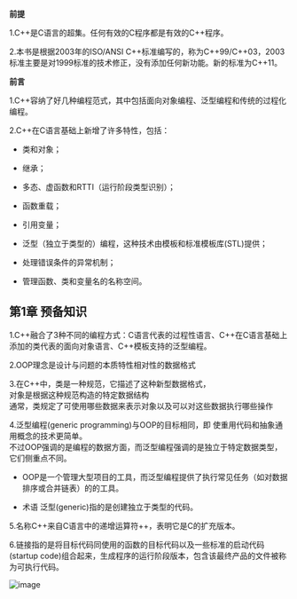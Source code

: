 **前提**

1.C++是C语言的超集。任何有效的C程序都是有效的C++程序。

2.本书是根据2003年的ISO/ANSI C++标准编写的，称为C++99/C++03，2003标准主要是对1999标准的技术修正，没有添加任何新功能。新的标准为C++11。

**前言**	

1.C++容纳了好几种编程范式，其中包括面向对象编程、泛型编程和传统的过程化编程。				

2.C++在C语言基础上新增了许多特性，包括：

  - 类和对象；			

  - 继承；			
	
  - 多态、虚函数和RTTI（运行阶段类型识别）；			
	
  - 函数重载；			
	
  - 引用变量；			
	
  - 泛型（独立于类型的）编程，这种技术由模板和标准模板库(STL)提供；			
	
  - 处理错误条件的异常机制；			
	
  - 管理函数、类和变量名的名称空间。			

## 第1章 预备知识

1.C++融合了3种不同的编程方式：C语言代表的过程性语言、C++在C语言基础上添加的类代表的面向对象语言、C++模板支持的泛型编程。				

2.OOP理念是设计与问题的本质特性相对性的数据格式				

3.在C++中，类是一种规范，它描述了这种新型数据格式，				
	对象是根据这种规范构造的特定数据结构			
	通常，类规定了可使用哪些数据来表示对象以及可以对这些数据执行哪些操作			

4.泛型编程(generic programming)与OOP的目标相同，即 使重用代码和抽象通用概念的技术更简单。				
	不过OOP强调的是编程的数据方面，而泛型编程强调的是独立于特定数据类型，它们侧重点不同。
 
 - OOP是一个管理大型项目的工具，而泛型编程提供了执行常见任务（如对数据排序或合并链表）的的工具。		

- 术语 泛型(generic)指的是创建独立于类型的代码。			

5.名称C++来自C语言中的递增运算符++，表明它是C的扩充版本。				

6.链接指的是将目标代码同使用的函数的目标代码以及一些标准的启动代码(startup code)组合起来，生成程序的运行阶段版本，包含该最终产品的文件被称为可执行代码。				


![image](https://github.com/liam1992-web/cpp_study_notes/assets/61104738/2f346467-d24f-4ee8-bcbd-29908fdb14c8)

